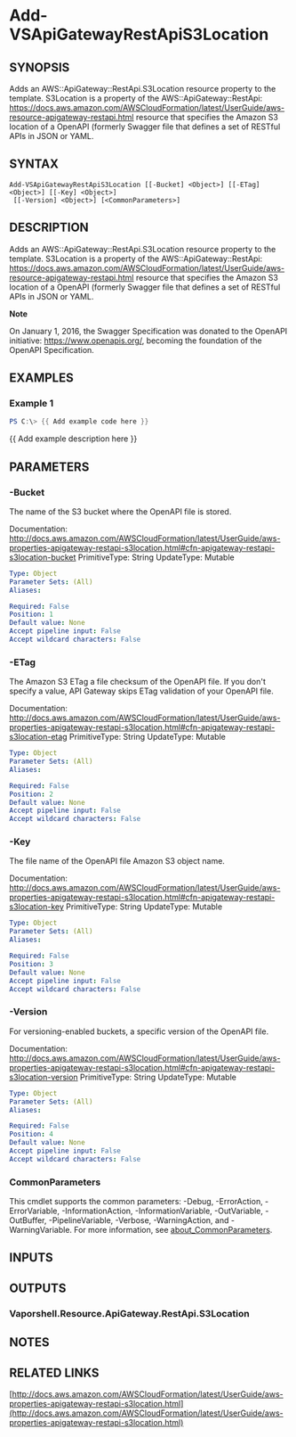 # Add-VSApiGatewayRestApiS3Location

## SYNOPSIS
Adds an AWS::ApiGateway::RestApi.S3Location resource property to the template.
S3Location is a property of the AWS::ApiGateway::RestApi: https://docs.aws.amazon.com/AWSCloudFormation/latest/UserGuide/aws-resource-apigateway-restapi.html resource that specifies the Amazon S3 location of a OpenAPI (formerly Swagger file that defines a set of RESTful APIs in JSON or YAML.

## SYNTAX

```
Add-VSApiGatewayRestApiS3Location [[-Bucket] <Object>] [[-ETag] <Object>] [[-Key] <Object>]
 [[-Version] <Object>] [<CommonParameters>]
```

## DESCRIPTION
Adds an AWS::ApiGateway::RestApi.S3Location resource property to the template.
S3Location is a property of the AWS::ApiGateway::RestApi: https://docs.aws.amazon.com/AWSCloudFormation/latest/UserGuide/aws-resource-apigateway-restapi.html resource that specifies the Amazon S3 location of a OpenAPI (formerly Swagger file that defines a set of RESTful APIs in JSON or YAML.

**Note**

On January 1, 2016, the Swagger Specification was donated to the OpenAPI initiative: https://www.openapis.org/, becoming the foundation of the OpenAPI Specification.

## EXAMPLES

### Example 1
```powershell
PS C:\> {{ Add example code here }}
```

{{ Add example description here }}

## PARAMETERS

### -Bucket
The name of the S3 bucket where the OpenAPI file is stored.

Documentation: http://docs.aws.amazon.com/AWSCloudFormation/latest/UserGuide/aws-properties-apigateway-restapi-s3location.html#cfn-apigateway-restapi-s3location-bucket
PrimitiveType: String
UpdateType: Mutable

```yaml
Type: Object
Parameter Sets: (All)
Aliases:

Required: False
Position: 1
Default value: None
Accept pipeline input: False
Accept wildcard characters: False
```

### -ETag
The Amazon S3 ETag a file checksum of the OpenAPI file.
If you don't specify a value, API Gateway skips ETag validation of your OpenAPI file.

Documentation: http://docs.aws.amazon.com/AWSCloudFormation/latest/UserGuide/aws-properties-apigateway-restapi-s3location.html#cfn-apigateway-restapi-s3location-etag
PrimitiveType: String
UpdateType: Mutable

```yaml
Type: Object
Parameter Sets: (All)
Aliases:

Required: False
Position: 2
Default value: None
Accept pipeline input: False
Accept wildcard characters: False
```

### -Key
The file name of the OpenAPI file Amazon S3 object name.

Documentation: http://docs.aws.amazon.com/AWSCloudFormation/latest/UserGuide/aws-properties-apigateway-restapi-s3location.html#cfn-apigateway-restapi-s3location-key
PrimitiveType: String
UpdateType: Mutable

```yaml
Type: Object
Parameter Sets: (All)
Aliases:

Required: False
Position: 3
Default value: None
Accept pipeline input: False
Accept wildcard characters: False
```

### -Version
For versioning-enabled buckets, a specific version of the OpenAPI file.

Documentation: http://docs.aws.amazon.com/AWSCloudFormation/latest/UserGuide/aws-properties-apigateway-restapi-s3location.html#cfn-apigateway-restapi-s3location-version
PrimitiveType: String
UpdateType: Mutable

```yaml
Type: Object
Parameter Sets: (All)
Aliases:

Required: False
Position: 4
Default value: None
Accept pipeline input: False
Accept wildcard characters: False
```

### CommonParameters
This cmdlet supports the common parameters: -Debug, -ErrorAction, -ErrorVariable, -InformationAction, -InformationVariable, -OutVariable, -OutBuffer, -PipelineVariable, -Verbose, -WarningAction, and -WarningVariable. For more information, see [about_CommonParameters](http://go.microsoft.com/fwlink/?LinkID=113216).

## INPUTS

## OUTPUTS

### Vaporshell.Resource.ApiGateway.RestApi.S3Location
## NOTES

## RELATED LINKS

[http://docs.aws.amazon.com/AWSCloudFormation/latest/UserGuide/aws-properties-apigateway-restapi-s3location.html](http://docs.aws.amazon.com/AWSCloudFormation/latest/UserGuide/aws-properties-apigateway-restapi-s3location.html)

